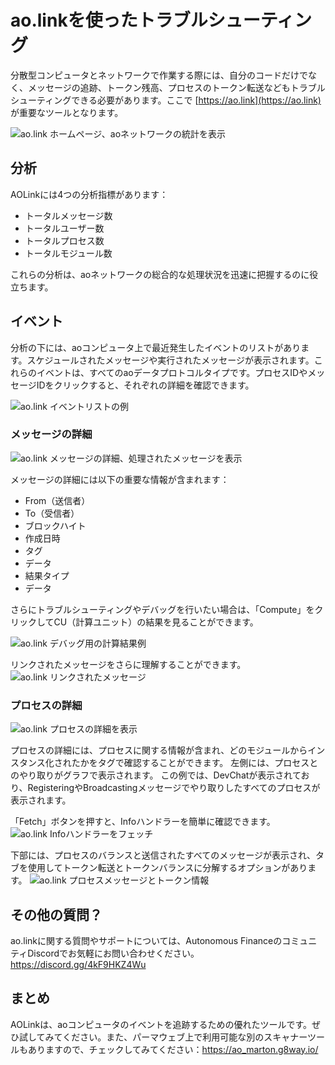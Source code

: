 # ao.linkを使ったトラブルシューティング

分散型コンピュータとネットワークで作業する際には、自分のコードだけでなく、メッセージの追跡、トークン残高、プロセスのトークン転送などもトラブルシューティングできる必要があります。ここで [https://ao.link](https://ao.link) が重要なツールとなります。

![ao.link ホームページ、aoネットワークの統計を表示](aolink.png)

## 分析

AOLinkには4つの分析指標があります：

- トータルメッセージ数
- トータルユーザー数
- トータルプロセス数
- トータルモジュール数

これらの分析は、aoネットワークの総合的な処理状況を迅速に把握するのに役立ちます。

## イベント

分析の下には、aoコンピュータ上で最近発生したイベントのリストがあります。スケジュールされたメッセージや実行されたメッセージが表示されます。これらのイベントは、すべてのaoデータプロトコルタイプです。プロセスIDやメッセージIDをクリックすると、それぞれの詳細を確認できます。

![ao.link イベントリストの例](aolink-list-example.png)

### メッセージの詳細

![ao.link メッセージの詳細、処理されたメッセージを表示](aolink-message-details.png)

メッセージの詳細には以下の重要な情報が含まれます：

- From（送信者）
- To（受信者）
- ブロックハイト
- 作成日時
- タグ
- データ
- 結果タイプ
- データ

さらにトラブルシューティングやデバッグを行いたい場合は、「Compute」をクリックしてCU（計算ユニット）の結果を見ることができます。

![ao.link デバッグ用の計算結果例](aolink-compute-example.png)

リンクされたメッセージをさらに理解することができます。
![ao.link リンクされたメッセージ](aolink-linked-message-example.png)

### プロセスの詳細

![ao.link プロセスの詳細を表示](aolink-process-details.png)

プロセスの詳細には、プロセスに関する情報が含まれ、どのモジュールからインスタンス化されたかをタグで確認することができます。
左側には、プロセスとのやり取りがグラフで表示されます。
この例では、DevChatが表示されており、RegisteringやBroadcastingメッセージでやり取りしたすべてのプロセスが表示されます。

「Fetch」ボタンを押すと、Infoハンドラーを簡単に確認できます。
![ao.link Infoハンドラーをフェッチ](aolink-info-handler-example.png)

下部には、プロセスのバランスと送信されたすべてのメッセージが表示され、タブを使用してトークン転送とトークンバランスに分解するオプションがあります。
![ao.link プロセスメッセージとトークン情報](aolink-message-and-token-example.png)

## その他の質問？

ao.linkに関する質問やサポートについては、Autonomous FinanceのコミュニティDiscordでお気軽にお問い合わせください。
https://discord.gg/4kF9HKZ4Wu

## まとめ

AOLinkは、aoコンピュータのイベントを追跡するための優れたツールです。ぜひ試してみてください。また、パーマウェブ上で利用可能な別のスキャナーツールもありますので、チェックしてみてください：https://ao_marton.g8way.io/
